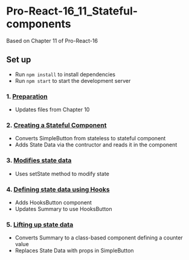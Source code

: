 # Pro-React-16_11_Stateful-components

Based on Chapter 11 of Pro-React-16

## Set up 

- Run `npm install` to install dependencies
- Run `npm start` to start the development server

### 1. [Preparation](https://github.com/davidtrussler/Pro-React-16_11_Stateful-components/tree/Preparation)

- Updates files from Chapter 10 

### 2. [Creating a Stateful Component](https://github.com/davidtrussler/Pro-React-16_11_Stateful-components/tree/Create-Stateful-Component)

- Converts SimpleButton from stateless to stateful component
- Adds State Data via the contructor and reads it in the component

### 3. [Modifies state data](https://github.com/davidtrussler/Pro-React-16_11_Stateful-components/tree/Modify-state-data)

- Uses setState method to modify state

### 4. [Defining state data using Hooks](https://github.com/davidtrussler/Pro-React-16_11_Stateful-components/tree/Defining-State-Data-with-Hooks)

- Adds HooksButton component
- Updates Summary to use HooksButton

### 5. [Lifting up state data](https://github.com/davidtrussler/Pro-React-16_11_Stateful-components/tree/Lifting-up-State-Data)

- Converts Summary to a class-based component defining a counter value
- Replaces State Data with props in SimpleButton
